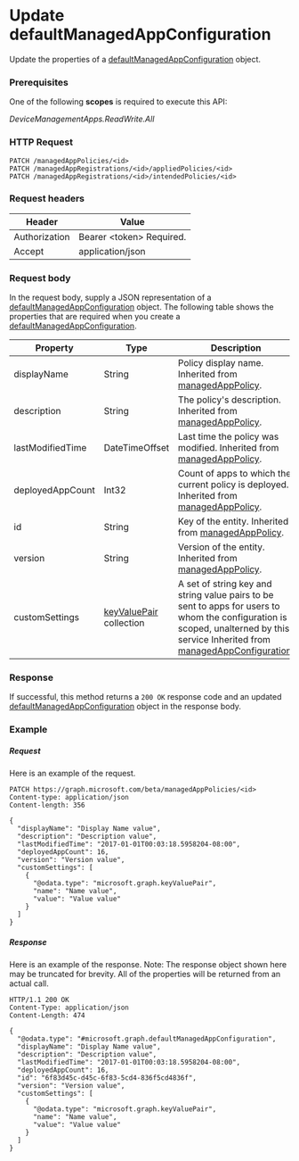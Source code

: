 ﻿# Update defaultManagedAppConfiguration
Update the properties of a [defaultManagedAppConfiguration](../resources/intune_mam_defaultManagedAppConfiguration.md) object.
### Prerequisites
One of the following **scopes** is required to execute this API:

*DeviceManagementApps.ReadWrite.All*
### HTTP Request
<!-- {
  "blockType": "ignored"
}
-->
```http
PATCH /managedAppPolicies/<id>
PATCH /managedAppRegistrations/<id>/appliedPolicies/<id>
PATCH /managedAppRegistrations/<id>/intendedPolicies/<id>
```

### Request headers
|Header|Value|
|---|---|
|Authorization|Bearer &lt;token&gt; Required.|
|Accept|application/json|

### Request body
In the request body, supply a JSON representation of a [defaultManagedAppConfiguration](../resources/intune_mam_defaultManagedAppConfiguration.md) object.
The following table shows the properties that are required when you create a [defaultManagedAppConfiguration](../resources/intune_mam_defaultManagedAppConfiguration.md).

|Property|Type|Description|
|---|---|---|
|displayName|String|Policy display name. Inherited from [managedAppPolicy](intune_mam_managedAppPolicy.md).|
|description|String|The policy's description. Inherited from [managedAppPolicy](intune_mam_managedAppPolicy.md).|
|lastModifiedTime|DateTimeOffset|Last time the policy was modified. Inherited from [managedAppPolicy](intune_mam_managedAppPolicy.md).|
|deployedAppCount|Int32|Count of apps to which the current policy is deployed. Inherited from [managedAppPolicy](intune_mam_managedAppPolicy.md).|
|id|String|Key of the entity. Inherited from [managedAppPolicy](intune_mam_managedAppPolicy.md).|
|version|String|Version of the entity. Inherited from [managedAppPolicy](intune_mam_managedAppPolicy.md).|
|customSettings|[keyValuePair](../resources/intune_mam_keyValuePair.md) collection|A set of string key and string value pairs to be sent to apps for users to whom the configuration is scoped, unalterned by this service Inherited from [managedAppConfiguration](intune_mam_managedAppConfiguration.md).|



### Response
If successful, this method returns a `200 OK` response code and an updated [defaultManagedAppConfiguration](../resources/intune_mam_defaultManagedAppConfiguration.md) object in the response body.

### Example
##### Request
Here is an example of the request.
```http
PATCH https://graph.microsoft.com/beta/managedAppPolicies/<id>
Content-type: application/json
Content-length: 356

{
  "displayName": "Display Name value",
  "description": "Description value",
  "lastModifiedTime": "2017-01-01T00:03:18.5958204-08:00",
  "deployedAppCount": 16,
  "version": "Version value",
  "customSettings": [
    {
      "@odata.type": "microsoft.graph.keyValuePair",
      "name": "Name value",
      "value": "Value value"
    }
  ]
}
```

##### Response
Here is an example of the response. Note: The response object shown here may be truncated for brevity. All of the properties will be returned from an actual call.
```http
HTTP/1.1 200 OK
Content-Type: application/json
Content-Length: 474

{
  "@odata.type": "#microsoft.graph.defaultManagedAppConfiguration",
  "displayName": "Display Name value",
  "description": "Description value",
  "lastModifiedTime": "2017-01-01T00:03:18.5958204-08:00",
  "deployedAppCount": 16,
  "id": "6f83d45c-d45c-6f83-5cd4-836f5cd4836f",
  "version": "Version value",
  "customSettings": [
    {
      "@odata.type": "microsoft.graph.keyValuePair",
      "name": "Name value",
      "value": "Value value"
    }
  ]
}
```



